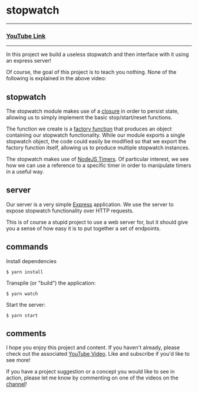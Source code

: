 # stopwatch

***
### **[YouTube Link](https://youtu.be/RJq6ZnE-ASE)**

***

In this project we build a useless stopwatch and then interface with it using an express server! 

Of course, the goal of this project is to teach you nothing. None of the following is explained in the above video:

## stopwatch

The stopwatch module makes use of a [closure](https://developer.mozilla.org/en-US/docs/Web/JavaScript/Closures) in order to persist state, allowing us to simply implement the basic stop/start/reset functions. 

The function we create is a [factory function](https://www.javascripttutorial.net/javascript-factory-functions/) that produces an object containing our stopwatch functionality. While our module exports a single stopwatch object, the code could easily be modified so that we export the factory function itself, allowing us to produce multiple stopwatch instances. 

The stopwatch makes use of [NodeJS Timers](https://nodejs.org/dist/latest-v18.x/docs/api/timers.html). Of particular interest, we see how we can use a reference to a specific timer in order to manipulate timers in a useful way. 

## server
Our server is a very simple [Express](https://expressjs.com/) application. We use the server to expose stopwatch functionality over HTTP requests. 

This is of course a stupid project to use a web server for, but it should give you a sense of how easy it is to put together a set of endpoints. 

## commands
Install dependencies 
```
$ yarn install
```

Transpile (or "build") the application: 
```
$ yarn watch
```

Start the server: 
```
$ yarn start
```
## comments
I hope you enjoy this project and content. If you haven't already, please check out the associated [YouTube Video](https://youtu.be/RJq6ZnE-ASE). Like and subscribe if you'd like to see more! 

If you have a project suggestion or a concept you would like to see in action, please let me know by commenting on one of the videos on the [channel](https://www.youtube.com/channel/UCAeVZXezCZDPXYDTHVNAXDQ)!